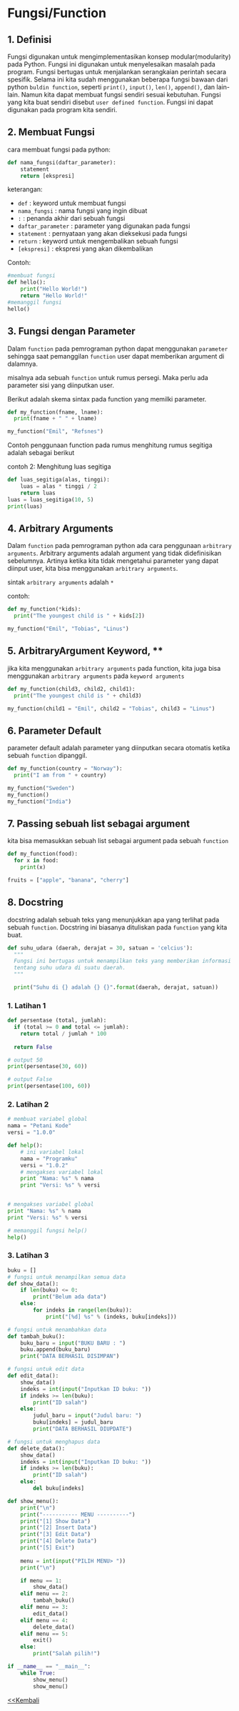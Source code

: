 <h1> Fungsi/Function </h1>

## 1. Definisi
Fungsi digunakan untuk mengimplementasikan konsep modular(modularity) pada Python. Fungsi ini digunakan untuk menyelesaikan masalah pada program. Fungsi bertugas untuk menjalankan serangkaian perintah secara spesifik. Selama ini kita sudah menggunakan beberapa fungsi bawaan dari python `buldin function`, seperti `print()`, `input()`, `len()`, `append()`, dan lain-lain.
Namun kita dapat membuat fungsi sendiri sesuai kebutuhan. Fungsi yang kita buat sendiri disebut `user defined function`. Fungsi ini dapat digunakan pada program kita sendiri.

## 2. Membuat Fungsi
cara membuat fungsi pada python:
```python
def nama_fungsi(daftar_parameter):
    statement
    return [ekspresi]
```
keterangan:
- `def` : keyword untuk membuat fungsi
- `nama_fungsi` : nama fungsi yang ingin dibuat
- `:` : penanda akhir dari sebuah fungsi
- `daftar_parameter` : parameter yang digunakan pada fungsi
- `statement` : pernyataan yang akan dieksekusi pada fungsi
- `return` : keyword untuk mengembalikan sebuah fungsi
- `[ekspresi]` : ekspresi yang akan dikembalikan

Contoh:
```python
#membuat fungsi
def hello():
    print("Hello World!")
    return "Hello World!"
#memanggil fungsi
hello()
```

## 3. Fungsi dengan Parameter

Dalam `function` pada pemrograman python dapat menggunakan `parameter` sehingga saat pemanggilan `function` user dapat memberikan argument di dalamnya.

misalnya ada sebuah `function` untuk rumus persegi. Maka perlu ada parameter sisi yang diinputkan user.

Berikut adalah skema sintax pada function yang memilki parameter.

```python
def my_function(fname, lname):
  print(fname + " " + lname)

my_function("Emil", "Refsnes")
```

Contoh penggunaan function pada rumus menghitung rumus segitiga adalah sebagai berikut

contoh 2: Menghitung luas segitiga

```python
def luas_segitiga(alas, tinggi):
    luas = alas * tinggi / 2
    return luas
luas = luas_segitiga(10, 5)
print(luas)
```

## 4. Arbitrary Arguments

Dalam `function` pada pemrograman python ada cara penggunaan `arbitrary arguments`. Arbitrary arguments adalah argument yang tidak didefinisikan sebelumnya. Artinya ketika kita tidak mengetahui parameter yang dapat diinput user, kita bisa menggunakan `arbitrary arguments`.

sintak `arbitrary arguments` adalah `*`

contoh:

```python
def my_function(*kids):
  print("The youngest child is " + kids[2])

my_function("Emil", "Tobias", "Linus")
```

## 5. ArbitraryArgument Keyword, **

jika kita menggunakan `arbitrary arguments` pada function, kita juga bisa menggunakan `arbitrary arguments` pada `keyword arguments`

```python
def my_function(child3, child2, child1):
  print("The youngest child is " + child3)

my_function(child1 = "Emil", child2 = "Tobias", child3 = "Linus")
```

## 6. Parameter Default

parameter default adalah parameter yang diinputkan secara otomatis ketika sebuah `function` dipanggil.

```python
def my_function(country = "Norway"):
  print("I am from " + country)

my_function("Sweden")
my_function()
my_function("India")
```

## 7. Passing sebuah list sebagai argument

kita bisa memasukkan sebuah list sebagai argument pada sebuah `function`

```python
def my_function(food):
  for x in food:
    print(x)

fruits = ["apple", "banana", "cherry"]
```

## 8. Docstring

docstring adalah sebuah teks yang menunjukkan apa yang terlihat pada sebuah `function`. Docstring ini biasanya dituliskan pada `function` yang kita buat.

```python
def suhu_udara (daerah, derajat = 30, satuan = 'celcius'):
  """
  Fungsi ini bertugas untuk menampilkan teks yang memberikan informasi 
  tentang suhu udara di suatu daerah.
  """

  print("Suhu di {} adalah {} {}".format(daerah, derajat, satuan))
```

### 1. Latihan 1
```python
def persentase (total, jumlah):
  if (total >= 0 and total <= jumlah):
    return total / jumlah * 100
  
  return False

# output 50
print(persentase(30, 60))

# output False
print(persentase(100, 60))
```

### 2. Latihan 2

```python
# membuat variabel global
nama = "Petani Kode"
versi = "1.0.0"

def help():
    # ini variabel lokal
    nama = "Programku"
    versi = "1.0.2"
    # mengakses variabel lokal
    print "Nama: %s" % nama
    print "Versi: %s" % versi


# mengakses variabel global
print "Nama: %s" % nama
print "Versi: %s" % versi

# memanggil fungsi help()
help()

```

### 3. Latihan 3

```python
buku = []
# fungsi untuk menampilkan semua data
def show_data():
    if len(buku) <= 0:
        print("Belum ada data")
    else:
        for indeks in range(len(buku)):
            print("[%d] %s" % (indeks, buku[indeks]))

# fungsi untuk menambahkan data
def tambah_buku():
    buku_baru = input("BUKU BARU : ")
    buku.append(buku_baru)
    print("DATA BERHASIL DISIMPAN")

# fungsi untuk edit data
def edit_data():
    show_data()
    indeks = int(input("Inputkan ID buku: "))
    if indeks >= len(buku):
        print("ID salah")
    else:
        judul_baru = input("Judul baru: ")
        buku[indeks] = judul_baru
        print("DATA BERHASIL DIUPDATE")

# fungsi untuk menghapus data
def delete_data():
    show_data()
    indeks = int(input("Inputkan ID buku: "))
    if indeks >= len(buku):
        print("ID salah")
    else:
        del buku[indeks]

def show_menu():
    print("\n")
    print("----------- MENU ----------")
    print("[1] Show Data")
    print("[2] Insert Data")
    print("[3] Edit Data")
    print("[4] Delete Data")
    print("[5] Exit")
    
    menu = int(input("PILIH MENU> "))
    print("\n")

    if menu == 1:
        show_data()
    elif menu == 2:
        tambah_buku()
    elif menu == 3:
        edit_data()
    elif menu == 4:
        delete_data()
    elif menu == 5:
        exit()
    else:
        print("Salah pilih!")

if __name__ == "__main__":
    while True:
        show_menu()
        show_menu()
```

[<<Kembali](README.md)
